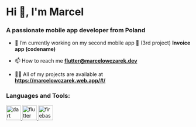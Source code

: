<h1 >Hi 👋, I'm Marcel</h1>
<h3 >A passionate mobile app developer from Poland</h3>

- 🔭 I’m currently working on my second mobile app 🚀 (3rd project) **Invoice app (codename)**

- 📫 How to reach me **flutter@marcelowczarek.dev**

- 👨‍💻 All of my projects are available at **https://marcelowczarek.web.app/#/**

<p align="left">
</p>

<h3 align="left">Languages and Tools:</h3>
<p align="left"> <a href="https://dart.dev" target="_blank" rel="noreferrer"> <img src="https://www.vectorlogo.zone/logos/dartlang/dartlang-icon.svg" alt="dart" width="40" height="40"/> <a href="https://flutter.dev" target="_blank" rel="noreferrer"> <img src="https://www.vectorlogo.zone/logos/flutterio/flutterio-icon.svg" alt="flutter" width="40" height="40"/> </a>  </a> <a href="https://firebase.google.com/" target="_blank" rel="noreferrer"> <img src="https://www.vectorlogo.zone/logos/firebase/firebase-icon.svg" alt="firebase" width="40" height="40"/> </a> </p>
 

